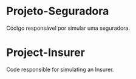 # Projeto-Seguradora
Código responsável por simular uma seguradora. 
# Project-Insurer
Code responsible for simulating an Insurer.
